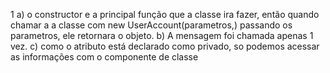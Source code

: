 1 a) o constructor e a principal função que a classe ira fazer, então quando chamar a a classe com new UserAccount(parametros,) passando os parametros, ele retornara o objeto.
b) A mensagem foi chamada apenas 1 vez.
c) como o atributo está declarado como privado, so podemos acessar as informações com o componente de classe
